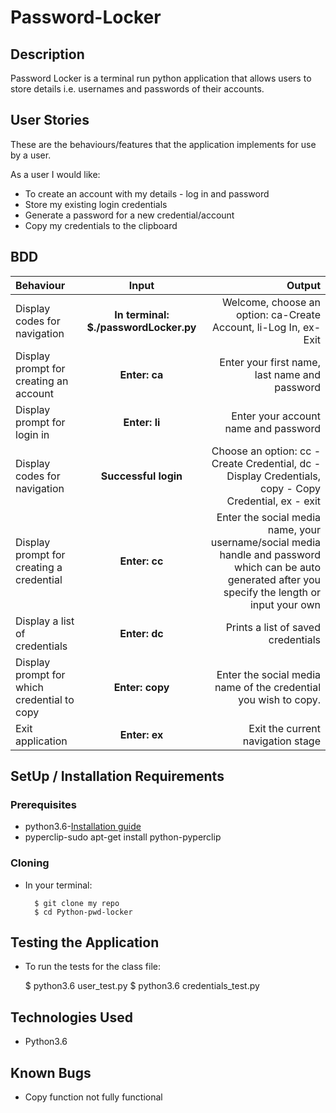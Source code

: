 # Password-Locker

## Description
Password Locker is a terminal run python application that allows users to store details i.e. usernames and passwords of their accounts.

## User Stories
These are the behaviours/features that the application implements for use by a user.

As a user I would like:
* To create an account with my details - log in and password
* Store my existing login credentials
* Generate a password for a new credential/account
* Copy my credentials to the clipboard

## BDD
| Behaviour | Input | Output |
| :---------------- | :---------------: | ------------------: |
| Display codes for navigation | **In terminal: $./passwordLocker.py** | Welcome, choose an option: ca-Create Account, li-Log In, ex-Exit |
| Display prompt for creating an account | **Enter: ca** | Enter your first name, last name and password |
| Display prompt for login in | **Enter: li** | Enter your account name and password |
| Display codes for navigation | **Successful login** | Choose an option: cc - Create Credential, dc - Display Credentials, copy - Copy Credential, ex - exit |
| Display prompt for creating a credential | **Enter: cc** | Enter the social media name, your username/social media handle and password which can be auto generated after you specify the length or input your own |
| Display a list of credentials | **Enter: dc** | Prints a list of saved credentials |
| Display prompt for which credential to copy | **Enter: copy** | Enter the social media name of the credential you wish to copy. |
| Exit application | **Enter: ex** | Exit the current navigation stage |

## SetUp / Installation Requirements
### Prerequisites
* python3.6-[Installation guide](https://realpython.com/installing-python/)
* pyperclip-sudo apt-get install python-pyperclip

### Cloning
* In your terminal:

        $ git clone my repo
        $ cd Python-pwd-locker

## Testing the Application
* To run the tests for the class file:

    $ python3.6 user_test.py
    $ python3.6 credentials_test.py

## Technologies Used
* Python3.6

## Known Bugs
* Copy function not fully functional
